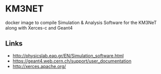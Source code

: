 # KM3NET

docker image to compile Simulation &amp; Analysis Software for the KM3NeT along with Xerces-c and Geant4

## Links

- <http://physicslab.eap.gr/EN/Simulation_software.html>
- <https://geant4.web.cern.ch/support/user_documentation>
- <http://xerces.apache.org/>
